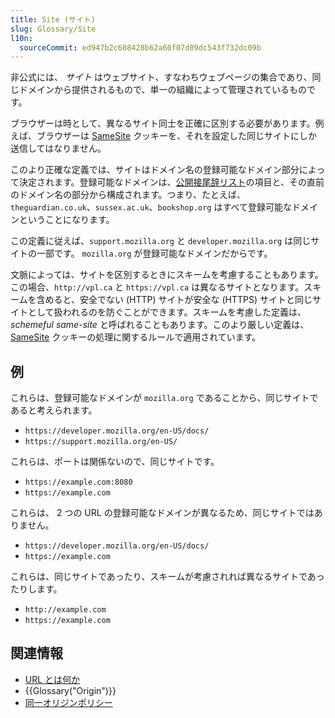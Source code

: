 ```yaml
---
title: Site (サイト)
slug: Glossary/Site
l10n:
  sourceCommit: ed947b2c608428b62a60f07d09dc543f732dc09b
---
```


非公式には、 _サイト_ はウェブサイト、すなわちウェブページの集合であり、同じドメインから提供されるもので、単一の組織によって管理されているものです。

ブラウザーは時として、異なるサイト同士を正確に区別する必要があります。例えば、ブラウザーは [SameSite](/ja/docs/Web/HTTP/Headers/Set-Cookie/SameSite) クッキーを、それを設定した同じサイトにしか送信してはなりません。

このより正確な定義では、サイトはドメイン名の登録可能なドメイン部分によって決定されます。登録可能なドメインは、[公開接尾辞リスト](https://publicsuffix.org/list/)の項目と、その直前のドメイン名の部分から構成されます。つまり、たとえば、`theguardian.co.uk`、`sussex.ac.uk`、`bookshop.org` はすべて登録可能なドメインということになります。

この定義に従えば、`support.mozilla.org` と `developer.mozilla.org` は同じサイトの一部です。 `mozilla.org` が登録可能なドメインだからです。

文脈によっては、サイトを区別するときにスキームを考慮することもあります。この場合、`http://vpl.ca` と `https://vpl.ca` は異なるサイトとなります。スキームを含めると、安全でない (HTTP) サイトが安全な (HTTPS) サイトと同じサイトとして扱われるのを防ぐことができます。スキームを考慮した定義は、 _schemeful same-site_ と呼ばれることもあります。このより厳しい定義は、 [SameSite](/ja/docs/Web/HTTP/Headers/Set-Cookie/SameSite) クッキーの処理に関するルールで適用されています。

## 例

これらは、登録可能なドメインが `mozilla.org` であることから、同じサイトであると考えられます。

- `https://developer.mozilla.org/en-US/docs/`
- `https://support.mozilla.org/en-US/`

これらは、ポートは関係ないので、同じサイトです。

- `https://example.com:8080`
- `https://example.com`

これらは、 2 つの URL の登録可能なドメインが異なるため、同じサイトではありません。

- `https://developer.mozilla.org/en-US/docs/`
- `https://example.com`

これらは、同じサイトであったり、スキームが考慮されれば異なるサイトであったりします。

- `http://example.com`
- `https://example.com`

## 関連情報

- [URL とは何か](/ja/docs/Learn/Common_questions/What_is_a_URL)
- {{Glossary("Origin")}}
- [同一オリジンポリシー](/ja/docs/Web/Security/Same-origin_policy)
